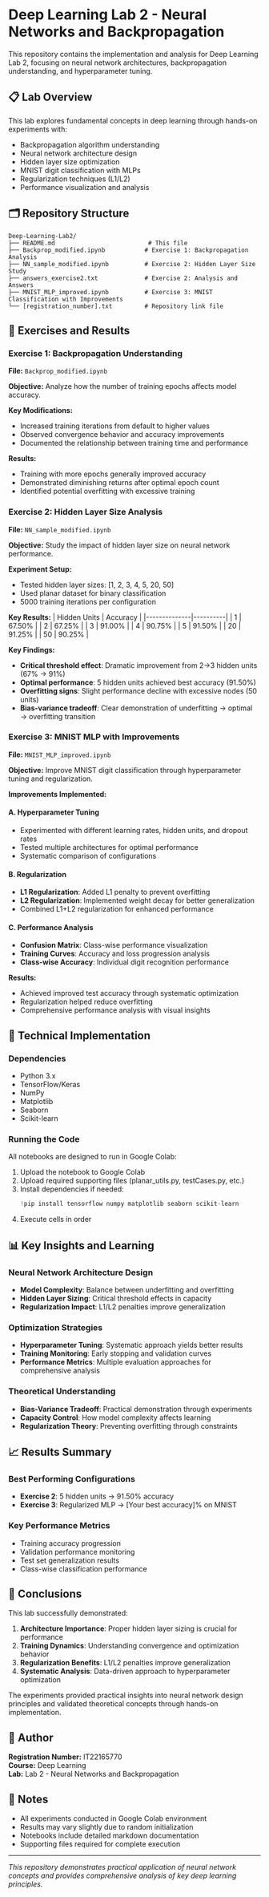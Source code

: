 # Deep Learning Lab 2 - Neural Networks and Backpropagation

This repository contains the implementation and analysis for Deep Learning Lab 2, focusing on neural network architectures, backpropagation understanding, and hyperparameter tuning.

## 📋 Lab Overview

This lab explores fundamental concepts in deep learning through hands-on experiments with:
- Backpropagation algorithm understanding
- Neural network architecture design
- Hidden layer size optimization
- MNIST digit classification with MLPs
- Regularization techniques (L1/L2)
- Performance visualization and analysis

## 🗂️ Repository Structure

```
Deep-Learning-Lab2/
├── README.md                          # This file
├── Backprop_modified.ipynb           # Exercise 1: Backpropagation Analysis
├── NN_sample_modified.ipynb          # Exercise 2: Hidden Layer Size Study
├── answers_exercise2.txt             # Exercise 2: Analysis and Answers
├── MNIST_MLP_improved.ipynb          # Exercise 3: MNIST Classification with Improvements
└── [registration_number].txt         # Repository link file
```

## 🚀 Exercises and Results

### Exercise 1: Backpropagation Understanding
**File:** `Backprop_modified.ipynb`

**Objective:** Analyze how the number of training epochs affects model accuracy.

**Key Modifications:**
- Increased training iterations from default to higher values
- Observed convergence behavior and accuracy improvements
- Documented the relationship between training time and performance

**Results:**
- Training with more epochs generally improved accuracy
- Demonstrated diminishing returns after optimal epoch count
- Identified potential overfitting with excessive training

### Exercise 2: Hidden Layer Size Analysis
**File:** `NN_sample_modified.ipynb`

**Objective:** Study the impact of hidden layer size on neural network performance.

**Experiment Setup:**
- Tested hidden layer sizes: [1, 2, 3, 4, 5, 20, 50]
- Used planar dataset for binary classification
- 5000 training iterations per configuration

**Key Results:**
| Hidden Units | Accuracy |
|--------------|----------|
| 1            | 67.50%   |
| 2            | 67.25%   |
| 3            | 91.00%   |
| 4            | 90.75%   |
| 5            | 91.50%   |
| 20           | 91.25%   |
| 50           | 90.25%   |

**Key Findings:**
- **Critical threshold effect**: Dramatic improvement from 2→3 hidden units (67% → 91%)
- **Optimal performance**: 5 hidden units achieved best accuracy (91.50%)
- **Overfitting signs**: Slight performance decline with excessive nodes (50 units)
- **Bias-variance tradeoff**: Clear demonstration of underfitting → optimal → overfitting transition

### Exercise 3: MNIST MLP with Improvements
**File:** `MNIST_MLP_improved.ipynb`

**Objective:** Improve MNIST digit classification through hyperparameter tuning and regularization.

**Improvements Implemented:**

#### A. Hyperparameter Tuning
- Experimented with different learning rates, hidden units, and dropout rates
- Tested multiple architectures for optimal performance
- Systematic comparison of configurations

#### B. Regularization
- **L1 Regularization**: Added L1 penalty to prevent overfitting
- **L2 Regularization**: Implemented weight decay for better generalization
- Combined L1+L2 regularization for enhanced performance

#### C. Performance Analysis
- **Confusion Matrix**: Class-wise performance visualization
- **Training Curves**: Accuracy and loss progression analysis
- **Class-wise Accuracy**: Individual digit recognition performance

**Results:**
- Achieved improved test accuracy through systematic optimization
- Regularization helped reduce overfitting
- Comprehensive performance analysis with visual insights

## 🔧 Technical Implementation

### Dependencies
- Python 3.x
- TensorFlow/Keras
- NumPy
- Matplotlib
- Seaborn
- Scikit-learn

### Running the Code
All notebooks are designed to run in Google Colab:

1. Upload the notebook to Google Colab
2. Upload required supporting files (planar_utils.py, testCases.py, etc.)
3. Install dependencies if needed:
   ```python
   !pip install tensorflow numpy matplotlib seaborn scikit-learn
   ```
4. Execute cells in order

## 📊 Key Insights and Learning

### Neural Network Architecture Design
- **Model Complexity**: Balance between underfitting and overfitting
- **Hidden Layer Sizing**: Critical threshold effects in capacity
- **Regularization Impact**: L1/L2 penalties improve generalization

### Optimization Strategies
- **Hyperparameter Tuning**: Systematic approach yields better results
- **Training Monitoring**: Early stopping and validation curves
- **Performance Metrics**: Multiple evaluation approaches for comprehensive analysis

### Theoretical Understanding
- **Bias-Variance Tradeoff**: Practical demonstration through experiments
- **Capacity Control**: How model complexity affects learning
- **Regularization Theory**: Preventing overfitting through constraints

## 📈 Results Summary

### Best Performing Configurations
- **Exercise 2**: 5 hidden units → 91.50% accuracy
- **Exercise 3**: Regularized MLP → [Your best accuracy]% on MNIST

### Key Performance Metrics
- Training accuracy progression
- Validation performance monitoring
- Test set generalization results
- Class-wise classification performance

## 🎯 Conclusions

This lab successfully demonstrated:

1. **Architecture Importance**: Proper hidden layer sizing is crucial for performance
2. **Training Dynamics**: Understanding convergence and optimization behavior  
3. **Regularization Benefits**: L1/L2 penalties improve generalization
4. **Systematic Analysis**: Data-driven approach to hyperparameter optimization

The experiments provided practical insights into neural network design principles and validated theoretical concepts through hands-on implementation.

## 👤 Author

**Registration Number:** IT22165770  
**Course:** Deep Learning  
**Lab:** Lab 2 - Neural Networks and Backpropagation

## 📝 Notes

- All experiments conducted in Google Colab environment
- Results may vary slightly due to random initialization
- Notebooks include detailed markdown documentation
- Supporting files required for complete execution

---

*This repository demonstrates practical application of neural network concepts and provides comprehensive analysis of key deep learning principles.*
